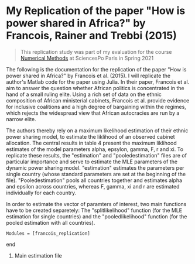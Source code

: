 # My Replication of the paper "How is power shared in Africa?" by Francois, Rainer and Trebbi (2015)

> This replication study was part of my evaluation for the course [Numerical Methods](https://floswald.github.io/NumericalMethods/) at SciencesPo Paris in Spring 2021

The following is the documentation for the replication of the paper "How is power shared in Africa?" by Francois et al. (2015). I will replicate the author's Matlab code for the paper using Julia. 
In their paper, Francois et al. aim to answer the question whether African politics is concentrated in the hand of a small ruling elite. 
Using a rich set of data on the ethnic composition of African ministerial cabinets, Francois et al. provide evidence for inclusive coalitions and a high degree of bargaining within the regimes, which rejects the widespread view that African autocracies are run by a narrow elite. 

The authors thereby rely on a maximum likelihood estimation of their ethnic power sharing model, to estimate the liklihood of an observed cabinet allocation. The central results in table 4 present the maximum liklihood estimates of the model parameters alpha, epsylon, gamma, F, r and xi. 
To replicate these results, the "estimation" and "pooledestimation" files are of particular importance and serve to estimate the MLE parameters of the dynamic power sharing model. 
"estimation" estimates the parameters per single country (whose standard parameters are set at the beginning of the file). "Pooledestimation" pools all countries together and estimates alpha and epsilon across countries, whereas F, gamma, xi and r are estimated individually for each country. 

In order to estimate the vector of paramters of interest, two main functions have to be created separetely: The "splitlikelihood" function (for the MLE estimation for single countries) and the "pooledlikelihood" function (for the pooled estimation with all countries). 


```@autodocs
Modules = [francois_replication]
```


end



1. Main estimation file 